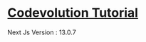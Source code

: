 # [Codevolution Tutorial]("https://www.youtube.com/playlist?list=PLC3y8-rFHvwgC9mj0qv972IO5DmD-H0ZH")

Next Js Version : 13.0.7
